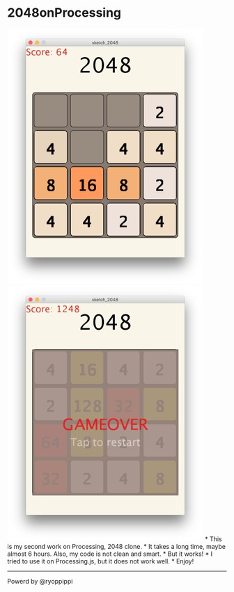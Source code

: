 # 2048onProcessing

<img src="./Screenshot/app1.png" width="450">
<img src="./Screenshot/app2.png" width="450">
* This is my second work on Processing, 2048 clone.
* It takes a long time, maybe almost 6 hours. Also, my code is not clean and smart.
* But it works!
* I tried to use it on Processing.js, but it does not work well.
* Enjoy!

---
Powerd by @ryoppippi
